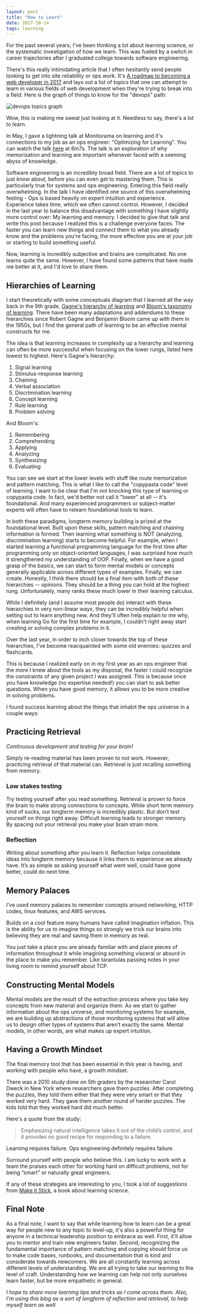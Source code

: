 ```yaml
---
layout: post
title: "How to Learn"
date: 2017-10-14
tags: learning
---
```


For the past several years, I've been thinking a lot about learning science, or the systematic investigation of how we learn. This was fueled by a switch in career trajectories after I graduated college towards software engineering.

There's this really intimidating article that I often hesitantly send people looking to get into site reliability or ops work. It's [A roadmap to becoming a web developer in 2017](https://medium.freecodecamp.org/a-roadmap-to-becoming-a-web-developer-in-2017-b6ac3dddd0cf) and lays out a list of topics that one can attempt to learn in various fields of web development when they're trying to break into a field. Here is the graph of things to know for the "devops" path:

![devops topics graph](https://cdn-images-1.medium.com/max/2000/1*Qc0PqmXenUZmRvnkMh9AoQ.png)

Wow, this is making me sweat just looking at it. Needless to say, there's a lot to learn.

In May, I gave a lightning talk at Monitorama on learning and it's connections to my job as an ops engineer: "Optimizing for Learning". You can watch the talk [here](https://vimeo.com/221064922) at 6m7s. The talk is an exploration of why memorization and learning are important whenever faced with a seeming abyss of knowledge.

Software engineering is an incredibly broad field. There are a lot of topics to just _know_ about, before you can even get to mastering them. This is particularly true for systems and ops engineering. Entering this field really overwhelming. In the talk I have identified one source of this overwhelming feeling - Ops is based heavily on expert intuition and experience. Experience takes time, which we often cannot control. However, I decided in the last year to balance this disadvantage with something I have slightly more control over: My learning and memory. I decided to give that talk and write this post because I realized this is a challenge everyone faces. The faster you can learn new things and connect them to what you already know and the problems you’re facing, the more effective you are at your job or starting to build something useful.

Now, learning is incredibly subjective and brains are complicated. No one learns quite the same. However, I have found some patterns that have made me better at it, and I'd love to share them.

## Hierarchies of Learning

I start theoretically with some conceptuals diagram that I learned all the way back in the 9th grade, [Gagne's hierarchy of learning](https://www2.rgu.ac.uk/celt/pgcerttlt/how/how4a.htm) and [Bloom's taxonomy of learning](https://en.wikipedia.org/wiki/Bloom%27s_taxonomy). There have been many adaptations and addendums to these hierarchies since Robert Gagne and Benjamin Bloom came up with them in the 1950s, but I find the general path of learning to be an effective mental constructs for me.

The idea is that learning increases in complexity up a hierarchy and learning can often be more successful when focusing on the lower rungs, listed here lowest to highest. Here's Gagne's hierarchy:

1. Signal learning
1. Stimulus-response learning
1. Chaining
1. Verbal association
1. Discrimination learning
1. Concept learning
1. Rule learning
1. Problem solving

And Bloom's:

1. Remembering
1. Comprehending
1. Applying
1. Analyzing
1. Synthesizing
1. Evaluating

You can see we start at the lower levels with stuff like route memorization and pattern matching. This is what I like to call the "copypasta code" level of learning. I want to be clear that I'm not knocking this type of learning or copypasta code. In fact, we'd better not call it "lower" at all -- it's foundational. And many experienced programmers or subject-matter experts will often have to relearn foundational tools to learn.

In both these paradigms, longterm memory building is prized at the foundational level. Built upon these skills, pattern matching and chaining information is formed. Then learning what something is NOT (analyzing, discrimination learning) starts to become helpful. For example, when I started learning a functional programming language for the first time after programming only on object-oriented languages, I was surprised how much it strengthened my understanding of OOP. Finally, when we have a good grasp of the basics, we can start to form mental models or concepts generally applicable across different types of examples. Finally, we can create. Honestly, I think there should be a final item with both of these hierarchies -- opinions. They should be a thing you can hold at the highest rung. Unfortunately, many ranks these much lower in their learning calculus.

While I definitely (and I assume most people do) interact with these hierarchies in very non-linear ways, they can be incredibly helpful when setting out to learn anything new. And they'll often help explain to me why, when learning Go for the first time for example, I couldn't right away start creating or solving complex problems in it.

Over the last year, in order to inch closer towards the top of these hierarchies, I've become reacquainted with some old enemies: quizzes and flashcards.

This is because I realized early on in my first year as an ops engineer that the more I knew about the tools as my disposal, the faster I could recognize the constraints of any given project I was assigned. This is because once you have knowledge (no expertise needed!) you can start to ask better questions. When you have good memory, it allows you to be more creative in solving problems.

I found success learning about the things that inhabit the ops universe in a couple ways:

## Practicing Retrieval

_Continuous development and testing for your brain!_

Simply re-reading material has been proven to not work. However, practicing retrieval of that material can. Retrieval is just recalling something from memory.

### Low stakes testing

Try testing yourself after you read something. Retrieval is proven to force the brain to make strong connections to concepts. While short term memory kind of sucks, our longterm memory is incredibly plastic. But don’t test yourself on things right away. Difficult learning leads to stronger memory. By spacing out your retrieval you make your brain strain more.

### Reflection

Writing about something after you learn it. Reflection helps consolidate ideas into longterm memory because it links them to experience we already have. It’s as simple as asking yourself what went well, could have gone better, could do next time.

## Memory Palaces

I’ve used memory palaces to remember concepts around networking, HTTP codes, linux features, and AWS services.

Builds on a cool feature many humans have called imagination inflation. This is the ability for us to imagine things so strongly we trick our brains into believing they are real and saving them in memory as real.

You just take a place you are already familiar with and place pieces of information throughout it while imagining something visceral or absurd in the place to make you remember. Like tarantulas passing notes in your living room to remind yourself about TCP.

## Constructing Mental Models

Mental models are the result of the extraction process where you take key concepts from new material and organize them. As we start to gather information about the ops universe, and monitoring systems for example, we are building up abstractions of those monitoring systems that will allow us to design other types of systems that aren’t exactly the same. Mental models, in other words, are what makes up expert intuition. 

## Having a Growth Mindset

The final memory tool that has been essential in this year is having, and working with people who have, a growth mindset.

There was a 2010 study done on 5th graders by the researcher Carol Dweck in New York where researchers gave them puzzles. After completing the puzzles, they told them either that they were very smart or that they worked very hard. They gave them another round of harder puzzles. The kids told that they worked hard did much better.

Here's a quote from the study:

> Emphasizing natural intelligence takes it out of the child’s control, and it provides no good recipe for responding to a failure.

Learning requires failure. Ops engineering definitely requires failure.

Surround yourself with people who believe this. I am lucky to work with a team the praises each other for working hard on difficult problems, not for being “smart” or naturally great engineers.

If any of these strategies are interesting to you, I took a lot of suggestions from [Make it Stick](https://www.amazon.com/Make-Stick-Science-Successful-Learning/dp/0674729013), a book about learning science.

## Final Note

As a final note, I want to say that while learning how to learn can be a great way for people new to any topic to level-up, it's also a powerful thing for anyone in a technical leadership position to embrace as well. First, it'll allow you to mentor and train new engineers faster. Second, recognizing the fundamental importance of pattern matching and copying should force us to make code bases, runbooks, and documentation that is kind and considerate towards newcomers. We are all constantly learning across different levels of understanding. We are all trying to take our learning to the level of craft. Understanding how we learning can help not only ourselves learn faster, but be more empathetic in general.

_I hope to share more learning tips and tricks as I come across them. Also, I'm using this blog as a sort of longform of reflection and retrieval, to help myself learn as well._